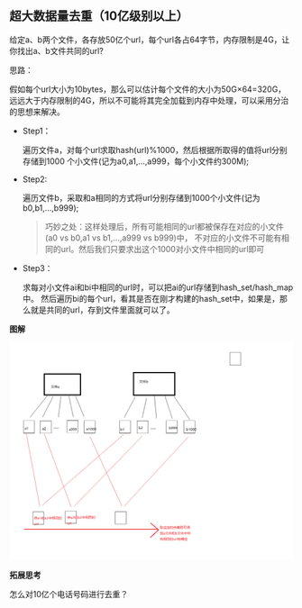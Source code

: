 ## 超大数据量去重（10亿级别以上）

给定a、b两个文件，各存放50亿个url，每个url各占64字节，内存限制是4G，让你找出a、b文件共同的url?

思路：

假如每个url大小为10bytes，那么可以估计每个文件的大小为50G×64=320G，
远远大于内存限制的4G，所以不可能将其完全加载到内存中处理，可以采用分治的思想来解决。

- Step1：

  遍历文件a，对每个url求取hash(url)%1000，然后根据所取得的值将url分别存储到1000
  个小文件(记为a0,a1,...,a999，每个小文件约300M);
  
- Step2:

  遍历文件b，采取和a相同的方式将url分别存储到1000个小文件(记为b0,b1,...,b999);
  
  >巧妙之处：这样处理后，所有可能相同的url都被保存在对应的小文件(a0 vs b0,a1 vs b1,...,a999 vs b999)中，
  >不对应的小文件不可能有相同的url。然后我们只要求出这个1000对小文件中相同的url即可

- Step3：

  求每对小文件ai和bi中相同的url时，可以把ai的url存储到hash_set/hash_map中。
  然后遍历bi的每个url，看其是否在刚才构建的hash_set中，如果是，那么就是共同的url，存到文件里面就可以了。
  

**图解**

![](./asserts/分而治之思想.png)

**拓展思考**

怎么对10亿个电话号码进行去重？
























